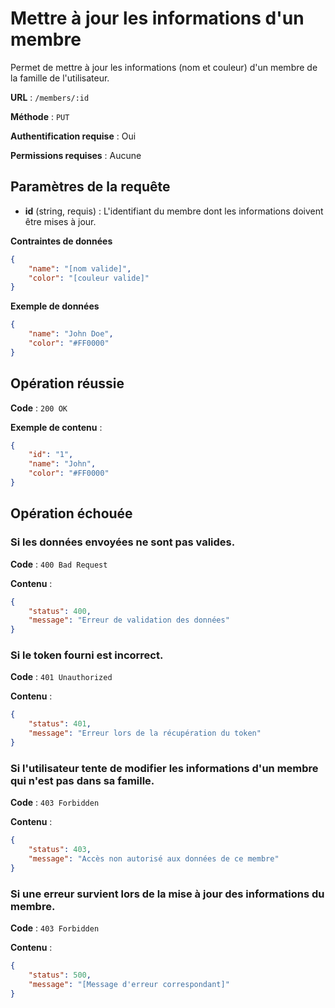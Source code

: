 # Mettre à jour les informations d'un membre

Permet de mettre à jour les informations (nom et couleur) d'un membre de la famille de l'utilisateur.

**URL** : `/members/:id`

**Méthode** : `PUT`

**Authentification requise** : Oui

**Permissions requises** : Aucune

## Paramètres de la requête

-   **id** (string, requis) : L'identifiant du membre dont les informations doivent être mises à jour.

**Contraintes de données**

```json
{
    "name": "[nom valide]",
    "color": "[couleur valide]"
}
```

**Exemple de données**

```json
{
    "name": "John Doe",
    "color": "#FF0000"
}
```

## Opération réussie

**Code** : `200 OK`

**Exemple de contenu** :

```json
{
    "id": "1",
    "name": "John",
    "color": "#FF0000"
}
```

## Opération échouée

### Si les données envoyées ne sont pas valides.

**Code** : `400 Bad Request`

**Contenu** :

```json
{
    "status": 400,
    "message": "Erreur de validation des données"
}
```

### Si le token fourni est incorrect.

**Code** : `401 Unauthorized`

**Contenu** :

```json
{
    "status": 401,
    "message": "Erreur lors de la récupération du token"
}
```

### Si l'utilisateur tente de modifier les informations d'un membre qui n'est pas dans sa famille.

**Code** : `403 Forbidden`

**Contenu** :

```json
{
    "status": 403,
    "message": "Accès non autorisé aux données de ce membre"
}
```

### Si une erreur survient lors de la mise à jour des informations du membre.

**Code** : `403 Forbidden`

**Contenu** :

```json
{
    "status": 500,
    "message": "[Message d'erreur correspondant]"
}
```
